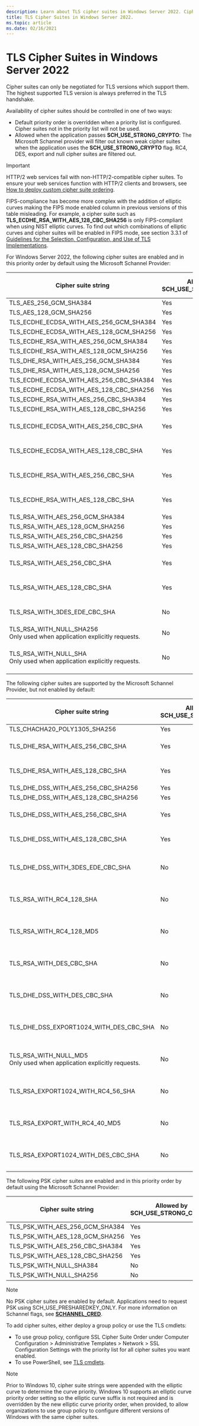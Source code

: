 ```yaml
---
description: Learn about TLS cipher suites in Windows Server 2022. Cipher suites can only be negotiated for TLS versions which support them.
title: TLS Cipher Suites in Windows Server 2022.
ms.topic: article
ms.date: 02/16/2021
---
```


# TLS Cipher Suites in Windows Server 2022

Cipher suites can only be negotiated for TLS versions which support them. The highest supported TLS version is always preferred in the TLS handshake.

Availability of cipher suites should be controlled in one of two ways:

- Default priority order is overridden when a priority list is configured. Cipher suites not in the priority list will not be used.
- Allowed when the application passes **SCH_USE_STRONG_CRYPTO**: The Microsoft Schannel provider will filter out known weak cipher suites when the application uses the **SCH_USE_STRONG_CRYPTO** flag. RC4, DES, export and null cipher suites are filtered out.

> [!IMPORTANT]
> HTTP/2 web services fail with non-HTTP/2-compatible cipher suites. To ensure your web services function with HTTP/2 clients and browsers, see [How to deploy custom cipher suite ordering](/troubleshoot/windows-server/windows-security/deploy-custom-cipher-suite-ordering).

FIPS-compliance has become more complex with the addition of elliptic curves making the FIPS mode enabled column in previous versions of this table misleading. For example, a cipher suite such as **TLS_ECDHE_RSA_WITH_AES_128_CBC_SHA256** is only FIPS-compliant when using NIST elliptic curves. To find out which combinations of elliptic curves and cipher suites will be enabled in FIPS mode, see section 3.3.1 of [Guidelines for the Selection, Configuration, and Use of TLS Implementations]( https://nvlpubs.nist.gov/nistpubs/SpecialPublications/NIST.SP.800-52r2.pdf).

For Windows Server 2022, the following cipher suites are enabled and in this priority order by default using the Microsoft Schannel Provider:

| Cipher suite string | Allowed by SCH_USE_STRONG_CRYPTO | TLS/SSL Protocol versions |
|-----------------------------------------------------------------------------------------------|-------------------------------------|-----------------------------------------------|
| TLS_AES_256_GCM_SHA384 | Yes | TLS 1.3 |
| TLS_AES_128_GCM_SHA256 | Yes | TLS 1.3 |
| TLS_ECDHE_ECDSA_WITH_AES_256_GCM_SHA384 | Yes | TLS 1.2 |
| TLS_ECDHE_ECDSA_WITH_AES_128_GCM_SHA256 | Yes | TLS 1.2 |
| TLS_ECDHE_RSA_WITH_AES_256_GCM_SHA384 | Yes | TLS 1.2 |
| TLS_ECDHE_RSA_WITH_AES_128_GCM_SHA256 | Yes | TLS 1.2 |
| TLS_DHE_RSA_WITH_AES_256_GCM_SHA384 | Yes | TLS 1.2 |
| TLS_DHE_RSA_WITH_AES_128_GCM_SHA256 | Yes | TLS 1.2 |
| TLS_ECDHE_ECDSA_WITH_AES_256_CBC_SHA384 | Yes | TLS 1.2 |
| TLS_ECDHE_ECDSA_WITH_AES_128_CBC_SHA256 | Yes | TLS 1.2       |
| TLS_ECDHE_RSA_WITH_AES_256_CBC_SHA384 | Yes | TLS 1.2       |
| TLS_ECDHE_RSA_WITH_AES_128_CBC_SHA256 | Yes | TLS 1.2       |
| TLS_ECDHE_ECDSA_WITH_AES_256_CBC_SHA                         | Yes | TLS 1.2, TLS 1.1, TLS 1.0 |
| TLS_ECDHE_ECDSA_WITH_AES_128_CBC_SHA                         | Yes | TLS 1.2, TLS 1.1, TLS 1.0 |
| TLS_ECDHE_RSA_WITH_AES_256_CBC_SHA                           | Yes | TLS 1.2, TLS 1.1, TLS 1.0 |
| TLS_ECDHE_RSA_WITH_AES_128_CBC_SHA                           | Yes | TLS 1.2, TLS 1.1, TLS 1.0 |
| TLS_RSA_WITH_AES_256_GCM_SHA384                               | Yes | TLS 1.2       |
| TLS_RSA_WITH_AES_128_GCM_SHA256                               | Yes | TLS 1.2       |
| TLS_RSA_WITH_AES_256_CBC_SHA256                               | Yes | TLS 1.2       |
| TLS_RSA_WITH_AES_128_CBC_SHA256                               | Yes | TLS 1.2       |
| TLS_RSA_WITH_AES_256_CBC_SHA                                  | Yes | TLS 1.2, TLS 1.1, TLS 1.0 |
| TLS_RSA_WITH_AES_128_CBC_SHA                                  | Yes | TLS 1.2, TLS 1.1, TLS 1.0 |
| TLS_RSA_WITH_3DES_EDE_CBC_SHA                                 | No | TLS 1.2, TLS 1.1, TLS 1.0 |
| TLS_RSA_WITH_NULL_SHA256<br/>Only used when application explicitly requests. | No  | TLS 1.2       |
| TLS_RSA_WITH_NULL_SHA<br/>Only used when application explicitly requests. | No  | TLS 1.2, TLS 1.1, TLS 1.0, SSL 3.0 |

The following cipher suites are supported by the Microsoft Schannel Provider, but not enabled by default:

| Cipher suite string | Allowed by SCH_USE_STRONG_CRYPTO | TLS/SSL Protocol versions |
|---------------------------------------------------------------------------------------------------|-------------------------------------|-----------------------------------------------|
| TLS_CHACHA20_POLY1305_SHA256                                   | Yes | TLS 1.3       |
| TLS_DHE_RSA_WITH_AES_256_CBC_SHA                           | Yes | TLS 1.2, TLS 1.1, TLS 1.0 |
| TLS_DHE_RSA_WITH_AES_128_CBC_SHA                           | Yes | TLS 1.2, TLS 1.1, TLS 1.0 |
| TLS_DHE_DSS_WITH_AES_256_CBC_SHA256                        | Yes | TLS 1.2       |
| TLS_DHE_DSS_WITH_AES_128_CBC_SHA256                        | Yes | TLS 1.2       |
| TLS_DHE_DSS_WITH_AES_256_CBC_SHA                           | Yes | TLS 1.2, TLS 1.1, TLS 1.0 |
| TLS_DHE_DSS_WITH_AES_128_CBC_SHA                           | Yes | TLS 1.2, TLS 1.1, TLS 1.0 |
| TLS_DHE_DSS_WITH_3DES_EDE_CBC_SHA                          | No | TLS 1.2, TLS 1.1, TLS 1.0, SSL 3.0 |
| TLS_RSA_WITH_RC4_128_SHA                                     | No  | TLS 1.2, TLS 1.1, TLS 1.0, SSL 3.0 |
| TLS_RSA_WITH_RC4_128_MD5                                     | No  | TLS 1.2, TLS 1.1, TLS 1.0, SSL 3.0 |
| TLS_RSA_WITH_DES_CBC_SHA                                     | No  | TLS 1.2, TLS 1.1, TLS 1.0, SSL 3.0 |
| TLS_DHE_DSS_WITH_DES_CBC_SHA                                | No  | TLS 1.2, TLS 1.1, TLS 1.0, SSL 3.0 |
| TLS_DHE_DSS_EXPORT1024_WITH_DES_CBC_SHA                    | No  | TLS 1.2, TLS 1.1, TLS 1.0, SSL 3.0 |
| TLS_RSA_WITH_NULL_MD5<br/>Only used when application explicitly requests. | No  | TLS 1.2, TLS 1.1, TLS 1.0, SSL 3.0 |
| TLS_RSA_EXPORT1024_WITH_RC4_56_SHA                          | No  | TLS 1.2, TLS 1.1, TLS 1.0, SSL 3.0 |
| TLS_RSA_EXPORT_WITH_RC4_40_MD5                              | No  | TLS 1.2, TLS 1.1, TLS 1.0, SSL 3.0 |
| TLS_RSA_EXPORT1024_WITH_DES_CBC_SHA                         | No  | TLS 1.2, TLS 1.1, TLS 1.0, SSL 3.0 |

The following PSK cipher suites are enabled and in this priority order by default using the Microsoft Schannel Provider:

| Cipher suite string                              | Allowed by SCH\_USE\_STRONG\_CRYPTO | TLS/SSL Protocol versions |
|--------------------------------------------------|-------------------------------------|---------------------------|
| TLS_PSK_WITH_AES_256_GCM_SHA384 | Yes | TLS 1.2 |
| TLS_PSK_WITH_AES_128_GCM_SHA256 | Yes | TLS 1.2 |
| TLS_PSK_WITH_AES_256_CBC_SHA384 | Yes | TLS 1.2 |
| TLS_PSK_WITH_AES_128_CBC_SHA256 | Yes | TLS 1.2 |
| TLS_PSK_WITH_NULL_SHA384 | No  | TLS 1.2 |
| TLS_PSK_WITH_NULL_SHA256 | No  | TLS 1.2 |

> [!NOTE]
> No PSK cipher suites are enabled by default. Applications need to request PSK using SCH\_USE\_PRESHAREDKEY\_ONLY. For more information on Schannel flags, see [**SCHANNEL\_CRED**](/windows/win32/api/Schannel/ns-schannel-schannel_cred).

To add cipher suites, either deploy a group policy or use the TLS cmdlets:

- To use group policy, configure SSL Cipher Suite Order under Computer Configuration > Administrative Templates > Network > SSL Configuration Settings with the priority list for all cipher suites you want enabled.
- To use PowerShell, see [TLS cmdlets](/powershell/module/tls/).

> [!NOTE]
> Prior to Windows 10, cipher suite strings were appended with the elliptic curve to determine the curve priority. Windows 10 supports an elliptic curve priority order setting so the elliptic curve suffix is not required and is overridden by the new elliptic curve priority order, when provided, to allow organizations to use group policy to configure different versions of Windows with the same cipher suites.
